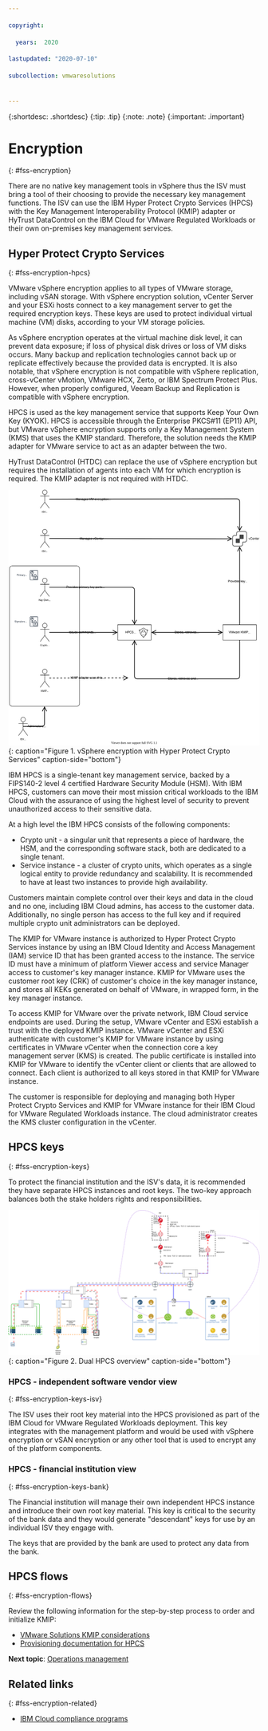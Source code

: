 ```yaml
---

copyright:

  years:  2020

lastupdated: "2020-07-10"

subcollection: vmwaresolutions


---
```


{:shortdesc: .shortdesc}
{:tip: .tip}
{:note: .note}
{:important: .important}

# Encryption
{: #fss-encryption}

There are no native key management tools in vSphere thus the ISV must bring a tool of their choosing to provide the necessary key management functions. The ISV can use the IBM Hyper Protect Crypto Services (HPCS) with the Key Management Interoperability Protocol (KMIP) adapter or HyTrust DataControl on the IBM Cloud for VMware Regulated Workloads or their own on-premises key management services.

## Hyper Protect Crypto Services
{: #fss-encryption-hpcs}

VMware vSphere encryption applies to all types of VMware storage, including vSAN storage. With vSphere encryption solution, vCenter Server and your ESXi hosts connect to a key management server to get the required encryption keys. These keys are used to protect individual virtual machine (VM) disks, according to your VM storage policies.

As vSphere encryption operates at the virtual machine disk level, it can prevent data exposure; if loss of physical disk drives or loss of VM disks occurs. Many backup and replication technologies cannot back up or replicate effectively because the provided data is encrypted. It is also notable, that vSphere encryption is not compatible with vSphere replication, cross-vCenter vMotion, VMware HCX, Zerto, or IBM Spectrum Protect Plus. However, when properly configured, Veeam Backup and Replication is compatible with vSphere encryption.

HPCS is used as the key management service that supports Keep Your Own Key (KYOK). HPCS is accessible through the Enterprise PKCS#11 (EP11) API, but VMware vSphere encryption supports only a Key Management System (KMS) that uses the KMIP standard. Therefore, the solution needs the KMIP adapter for VMware service to act as an adapter between the two.

HyTrust DataControl (HTDC) can replace the use of vSphere encryption but requires the installation of agents into each VM for which encryption is required. The KMIP adapter is not required with HTDC.

![vSphere encryption with Hyper Protect Crypto Services](../../images/fss-hpcs-mgmt.svg){: caption="Figure 1. vSphere encryption with Hyper Protect Crypto Services" caption-side="bottom"}

IBM HPCS is a single-tenant key management service, backed by a FIPS140-2 level 4 certified Hardware Security Module (HSM). With IBM HPCS, customers can move their most mission critical workloads to the IBM Cloud with the assurance of using the highest level of security to prevent unauthorized access to their sensitive data.

At a high level the IBM HPCS consists of the following components:

- Crypto unit - a singular unit that represents a piece of hardware, the HSM, and the corresponding software stack, both are dedicated to a single tenant.
- Service instance - a cluster of crypto units, which operates as a single logical entity to provide redundancy and scalability. It is recommended to have at least two instances to provide high availability.

Customers maintain complete control over their keys and data in the cloud and no one, including IBM Cloud admins, has access to the customer data. Additionally, no single person has access to the full key and if required multiple crypto unit administrators can be deployed.

The KMIP for VMware instance is authorized to Hyper Protect Crypto Services instance by using an IBM Cloud Identity and Access Management (IAM) service ID that has been granted access to the instance. The service ID must have a minimum of platform Viewer access and service Manager access to customer's key manager instance. KMIP for VMware uses the customer root key (CRK) of customer's choice in the key manager instance, and stores all KEKs generated on behalf of VMware, in wrapped form, in the key manager instance.

To access KMIP for VMware over the private network, IBM Cloud service endpoints are used. During the setup, VMware vCenter and ESXi establish a trust with the deployed KMIP instance. VMware vCenter and ESXi authenticate with customer's KMIP for VMware instance by using certificates in VMware vCenter when the connection core a key management server (KMS) is created. The public certificate is installed into KMIP for VMware to identify the vCenter client or clients that are allowed to connect. Each client is authorized to all keys stored in that KMIP for VMware instance.

The customer is responsible for deploying and managing both Hyper Protect Crypto Services and KMIP for VMware instance for their IBM Cloud for VMware Regulated Workloads instance. The cloud administrator creates the KMS cluster configuration in the vCenter.

## HPCS keys
{: #fss-encryption-keys}

To protect the financial institution and the ISV's data, it is recommended they have separate HPCS instances and root keys. The two-key approach balances both the stake holders rights and responsibilities.

![Dual HPCS overview](../../images/fss-dual-hpcs.svg){: caption="Figure 2. Dual HPCS overview" caption-side="bottom"}

### HPCS - independent software vendor view
{: #fss-encryption-keys-isv}

The ISV uses their root key material into the HPCS provisioned as part of the IBM Cloud for VMware Regulated Workloads deployment. This key integrates with the management platform and would be used with vSphere encryption or vSAN encryption or any other tool that is used to encrypt any of the platform components.

### HPCS - financial institution view
{: #fss-encryption-keys-bank}

The Financial institution will manage their own independent HPCS instance and introduce their own root key material. This key is critical to the security of the bank data and they would generate "descendant" keys for use by an individual ISV they engage with.

The keys that are provided by the bank are used to protect any data from the bank.

## HPCS flows
{: #fss-encryption-flows}

Review the following information for the step-by-step process to order and initialize KMIP:
* [VMware Solutions KMIP considerations](/docs/vmwaresolutions?topic=vmwaresolutions-kmip_standalone_considerations)
* [Provisioning documentation for HPCS](/docs/hs-crypto?topic=hs-crypto-initialize-hsm#initialize-hsm)

**Next topic**: [Operations management](/docs/vmwaresolutions?topic=vmwaresolutions-fss-operations)

## Related links
{: #fss-encryption-related}

* [IBM Cloud compliance programs](https://www.ibm.com/cloud/compliance)
